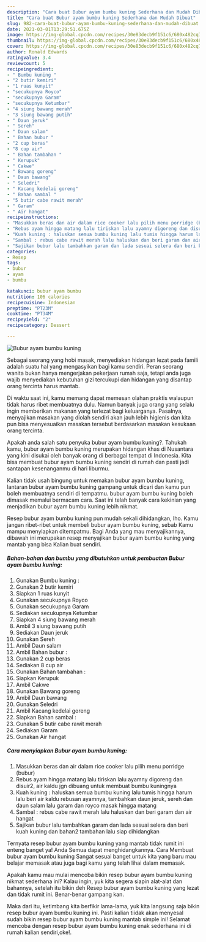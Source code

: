 ```yaml
---
description: "Cara buat Bubur ayam bumbu kuning Sederhana dan Mudah Dibuat"
title: "Cara buat Bubur ayam bumbu kuning Sederhana dan Mudah Dibuat"
slug: 982-cara-buat-bubur-ayam-bumbu-kuning-sederhana-dan-mudah-dibuat
date: 2021-03-01T13:29:51.675Z
image: https://img-global.cpcdn.com/recipes/30e83decb9f151c6/680x482cq70/bubur-ayam-bumbu-kuning-foto-resep-utama.jpg
thumbnail: https://img-global.cpcdn.com/recipes/30e83decb9f151c6/680x482cq70/bubur-ayam-bumbu-kuning-foto-resep-utama.jpg
cover: https://img-global.cpcdn.com/recipes/30e83decb9f151c6/680x482cq70/bubur-ayam-bumbu-kuning-foto-resep-utama.jpg
author: Ronald Edwards
ratingvalue: 3.4
reviewcount: 5
recipeingredient:
- " Bumbu kuning "
- "2 butir kemiri"
- "1 ruas kunyit"
- "secukupnya Royco"
- "secukupnya Garam"
- "secukupnya Ketumbar"
- "4 siung bawang merah"
- "3 siung bawang putih"
- " Daun jeruk"
- " Sereh"
- " Daun salam"
- " Bahan bubur "
- "2 cup beras"
- "8 cup air"
- " Bahan tambahan "
- " Kerupuk"
- " Cakwe"
- " Bawang goreng"
- " Daun bawang"
- " Seledri"
- " Kacang kedelai goreng"
- " Bahan sambal "
- "5 butir cabe rawit merah"
- " Garam"
- " Air hangat"
recipeinstructions:
- "Masukkan beras dan air dalam rice cooker lalu pilih menu porridge (bubur)"
- "Rebus ayam hingga matang lalu tiriskan lalu ayamny digoreng dan disuir2, air kaldu jgn dibuang untuk membuat bumbu kuningnya"
- "Kuah kuning : haluskan semua bumbu kuning lalu tumis hingga harum lalu beri air kaldu rebusan ayamnya, tambahkan daun jeruk, sereh dan daun salam lalu garam dan royco masak hingga matang"
- "Sambal : rebus cabe rawit merah lalu haluskan dan beri garam dan air hangat"
- "Sajikan bubur lalu tambahkan garam dan lada sesuai selera dan beri kuah kuning dan bahan2 tambahan lalu siap dihidangkan"
categories:
- Resep
tags:
- bubur
- ayam
- bumbu

katakunci: bubur ayam bumbu 
nutrition: 106 calories
recipecuisine: Indonesian
preptime: "PT23M"
cooktime: "PT34M"
recipeyield: "2"
recipecategory: Dessert

---
```



![Bubur ayam bumbu kuning](https://img-global.cpcdn.com/recipes/30e83decb9f151c6/680x482cq70/bubur-ayam-bumbu-kuning-foto-resep-utama.jpg)

Sebagai seorang yang hobi masak, menyediakan hidangan lezat pada famili adalah suatu hal yang mengasyikan bagi kamu sendiri. Peran seorang  wanita bukan hanya mengerjakan pekerjaan rumah saja, tetapi anda juga wajib menyediakan kebutuhan gizi tercukupi dan hidangan yang disantap orang tercinta harus mantab.

Di waktu  saat ini, kamu memang dapat memesan olahan praktis walaupun tidak harus ribet membuatnya dulu. Namun banyak juga orang yang selalu ingin memberikan makanan yang terlezat bagi keluarganya. Pasalnya, menyajikan masakan yang diolah sendiri akan jauh lebih higienis dan kita pun bisa menyesuaikan masakan tersebut berdasarkan masakan kesukaan orang tercinta. 



Apakah anda salah satu penyuka bubur ayam bumbu kuning?. Tahukah kamu, bubur ayam bumbu kuning merupakan hidangan khas di Nusantara yang kini disukai oleh banyak orang di berbagai tempat di Indonesia. Kita bisa membuat bubur ayam bumbu kuning sendiri di rumah dan pasti jadi santapan kesenanganmu di hari liburmu.

Kalian tidak usah bingung untuk memakan bubur ayam bumbu kuning, lantaran bubur ayam bumbu kuning gampang untuk dicari dan kamu pun boleh membuatnya sendiri di tempatmu. bubur ayam bumbu kuning boleh dimasak memalui bermacam cara. Saat ini telah banyak cara kekinian yang menjadikan bubur ayam bumbu kuning lebih nikmat.

Resep bubur ayam bumbu kuning pun mudah sekali dihidangkan, lho. Kamu jangan ribet-ribet untuk membeli bubur ayam bumbu kuning, sebab Kamu mampu menyiapkan ditempatmu. Bagi Anda yang mau menyajikannya, dibawah ini merupakan resep menyajikan bubur ayam bumbu kuning yang mantab yang bisa Kalian buat sendiri.

<!--inarticleads1-->

##### Bahan-bahan dan bumbu yang dibutuhkan untuk pembuatan Bubur ayam bumbu kuning:

1. Gunakan  Bumbu kuning :
1. Gunakan 2 butir kemiri
1. Siapkan 1 ruas kunyit
1. Gunakan secukupnya Royco
1. Gunakan secukupnya Garam
1. Sediakan secukupnya Ketumbar
1. Siapkan 4 siung bawang merah
1. Ambil 3 siung bawang putih
1. Sediakan  Daun jeruk
1. Gunakan  Sereh
1. Ambil  Daun salam
1. Ambil  Bahan bubur :
1. Gunakan 2 cup beras
1. Sediakan 8 cup air
1. Gunakan  Bahan tambahan :
1. Siapkan  Kerupuk
1. Ambil  Cakwe
1. Gunakan  Bawang goreng
1. Ambil  Daun bawang
1. Gunakan  Seledri
1. Ambil  Kacang kedelai goreng
1. Siapkan  Bahan sambal :
1. Gunakan 5 butir cabe rawit merah
1. Sediakan  Garam
1. Gunakan  Air hangat




<!--inarticleads2-->

##### Cara menyiapkan Bubur ayam bumbu kuning:

1. Masukkan beras dan air dalam rice cooker lalu pilih menu porridge (bubur)
1. Rebus ayam hingga matang lalu tiriskan lalu ayamny digoreng dan disuir2, air kaldu jgn dibuang untuk membuat bumbu kuningnya
1. Kuah kuning : haluskan semua bumbu kuning lalu tumis hingga harum lalu beri air kaldu rebusan ayamnya, tambahkan daun jeruk, sereh dan daun salam lalu garam dan royco masak hingga matang
1. Sambal : rebus cabe rawit merah lalu haluskan dan beri garam dan air hangat
1. Sajikan bubur lalu tambahkan garam dan lada sesuai selera dan beri kuah kuning dan bahan2 tambahan lalu siap dihidangkan




Ternyata resep bubur ayam bumbu kuning yang mantab tidak rumit ini enteng banget ya! Anda Semua dapat menghidangkannya. Cara Membuat bubur ayam bumbu kuning Sangat sesuai banget untuk kita yang baru mau belajar memasak atau juga bagi kamu yang telah lihai dalam memasak.

Apakah kamu mau mulai mencoba bikin resep bubur ayam bumbu kuning nikmat sederhana ini? Kalau ingin, yuk kita segera siapin alat-alat dan bahannya, setelah itu bikin deh Resep bubur ayam bumbu kuning yang lezat dan tidak rumit ini. Benar-benar gampang kan. 

Maka dari itu, ketimbang kita berfikir lama-lama, yuk kita langsung saja bikin resep bubur ayam bumbu kuning ini. Pasti kalian tiidak akan menyesal sudah bikin resep bubur ayam bumbu kuning mantab simple ini! Selamat mencoba dengan resep bubur ayam bumbu kuning enak sederhana ini di rumah kalian sendiri,oke!.

